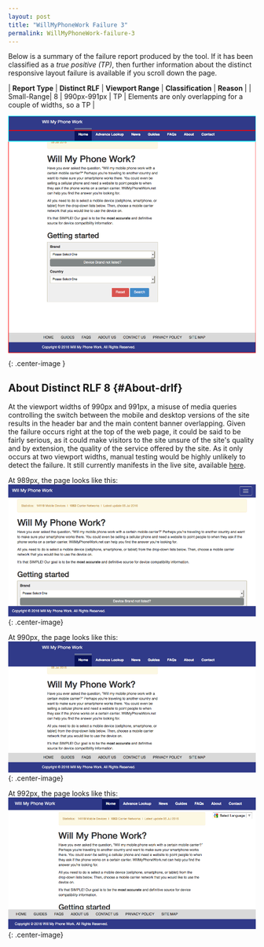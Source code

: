 ```yaml
---
layout: post
title: "WillMyPhoneWork Failure 3"
permalink: WillMyPhoneWork-failure-3
---
```

Below is a summary of the failure report produced by the tool. If it has been classified as a *true positive (TP)*, then further information about the distinct responsive layout failure is available if you scroll down the page.

| **Report Type** | **Distinct RLF** | **Viewport Range** | **Classification** | **Reason** |
| Small-Range| 8 | 990px-991px | TP | Elements are only overlapping for a couple of widths, so a TP | 

![Screenshot of the fault](../assets/images/WillMyPhoneWork/fault3/smallrangeWidth990.png){: .center-image }

## About Distinct RLF 8 {#About-drlf}

At the viewport widths of 990px and 991px, a misuse of media queries controlling the switch between the mobile and desktop versions of the site results in the header bar and the main content banner overlapping. Given the failure occurs right at the top of the web page, it could be said to be fairly serious, as it could make visitors to the site unsure of the site's quality and by extension, the quality of the service offered by the site. As it only occurs at two viewport widths, manual testing would be highly unlikely to detect the failure. It still currently manifests in the live site, available [here](http://willmyphonework.net/).

At 989px, the page looks like this:
![989px](../assets/good-bad/rlf8/989.png){: .center-image}

At 990px, the page looks like this:
![980px](../assets/good-bad/rlf8/990.png){: .center-image}

At 992px, the page looks like this:
![992px](../assets/good-bad/rlf8/992.png){: .center-image}
